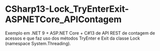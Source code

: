 # CSharp13-Lock_TryEnterExit-ASPNETCore_APIContagem
Exemplo em .NET 9 + ASP.NET Core + C#13 de API REST de contagem de acessos e que faz uso dos métodos TryEnter e Exit da classe Lock (namespace System.Threading).
